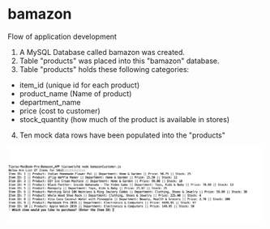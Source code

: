 # bamazon

Flow of application development

1) A MySQL Database called bamazon was created.
2) Table "products" was placed into this "bamazon" database.
3) Table "products" holds these following categories:
  - item_id (unique id for each product)
  - product_name (Name of product)
  - department_name
  - price (cost to customer)
  - stock_quantity (how much of the product is available in stores)
4) Ten mock data rows have been populated into the "products"

![Alt text](/images/ScreenShot1.png?raw=true "A table is produced: ") 
